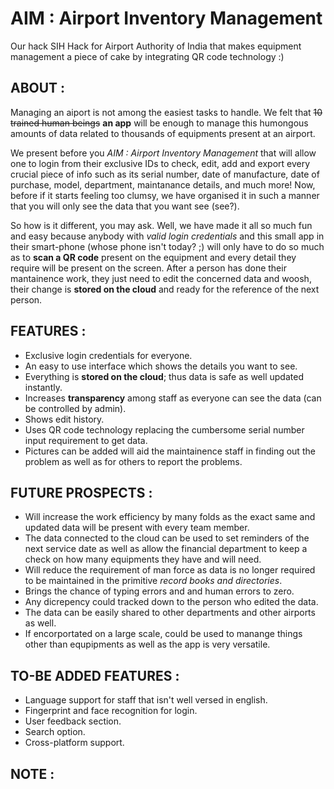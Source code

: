 # AIM : Airport Inventory Management 
Our hack SIH Hack for Airport Authority of India that makes equipment management a piece of cake by integrating QR code technology :)

## ABOUT :
Managing an aiport is not among the easiest tasks to handle. We felt that ~~10 trained human beings~~ **an app** will be enough to manage this humongous amounts of data related to thousands of equipments present at an airport.

We present before you _AIM : Airport Inventory Management_ that will allow one to login from their exclusive IDs to check, edit, add and export every crucial piece of info such as its serial number, date of manufacture, date of purchase, model, department, maintanance details, and much more! Now, before if it starts feeling too clumsy, we have organised it in such a manner that you will only see the data that you want see (see?).

So how is it different, you may ask. Well, we have made it all so much fun and easy because anybody with _valid login credentials_ and this small app in their smart-phone (whose phone isn't today? ;) will only have to do so much as to **scan a QR code** present on the equipment and every detail they require will be present on the screen. After a person has done their mantainence work, they just need to edit the concerned data and woosh, their change is **stored on the cloud** and ready for the reference of the next person.

## FEATURES :
- Exclusive login credentials for everyone.
- An easy to use interface which shows the details you want to see.
- Everything is **stored on the cloud**; thus data is safe as well updated instantly.
- Increases **transparency** among staff as everyone can see the data (can be controlled by admin).
- Shows edit history.
- Uses QR code technology replacing the cumbersome serial number input requirement to get data.
- Pictures can be added will aid the maintainence staff in finding out the problem as well as for others to report the problems.

## FUTURE PROSPECTS :
- Will increase the work efficiency by many folds as the exact same and updated data will be present with every team member.
- The data connected to the cloud can be used to set reminders of the next service date as well as allow the financial department to keep a check on how many equipments they have and will need.
- Will reduce the requirement of man force as data is no longer required to be maintained in the primitive _record books and directories_.
- Brings the chance of typing errors and and human errors to zero.
- Any dicrepency could tracked down to the person who edited the data.
- The data can be easily shared to other departments and other airports as well.
- If encorportated on a large scale, could be used to manange things other than equpipments as well as the app is very versatile.

## TO-BE ADDED FEATURES :
- Language support for staff that isn't well versed in english.
- Fingerprint and face recognition for login.
- User feedback section.
- Search option.
- Cross-platform support.

## NOTE :
